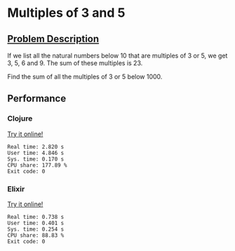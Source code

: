 # Multiples of 3 and 5

## [Problem Description](https://projecteuler.net/problem=1)

If we list all the natural numbers below 10 that are multiples of 3 or 5, we get 3, 5, 6 and 9. The sum of these multiples is 23.

Find the sum of all the multiples of 3 or 5 below 1000.

## Performance

### Clojure

[Try it online!](https://tio.run/##dc7BCoMwEATQu18xIMIuIkRKj/oj4kF0LS0xkdX4@7H2IkKd8zxmeus/QSVGGmR0WLzdBE0LKuoapJ17CUpjDCf4ExrfdhVFSl5B1RfIhKzEg3EjrvwUz0PwzYrKEHpBfhQSmtWBfkeZY9wB)

```
Real time: 2.820 s
User time: 4.846 s
Sys. time: 0.170 s
CPU share: 177.89 %
Exit code: 0
```

### Elixir

[Try it online!](https://tio.run/##dY9NCsIwFIT3OcWIG4O1TREXFXoAV3oDoeSJgfyUpKm9fSwNgkjdPb6Zb@CRVpPyKW03VQy@6pStyI6gBTNJD@Nk1ISbd50mI0QN6RgwJz1M1IPqNYV7iGYneDFnZ4j1eOJ4PcnC03wXOHK0LQSc/5BTJnlkwv7XP9T833J2VvpZQHB6pLVS0zSckZWMXa5lH4fw9Wi5WCylNw)

```
Real time: 0.738 s
User time: 0.401 s
Sys. time: 0.254 s
CPU share: 88.83 %
Exit code: 0
```
